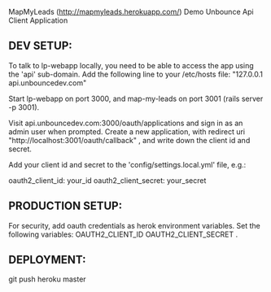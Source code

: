 MapMyLeads (http://mapmyleads.herokuapp.com/)
Demo Unbounce Api Client Application


DEV SETUP:
---------------
To talk to lp-webapp locally, you need to be able to access the app using the 'api' sub-domain. Add the following line to your /etc/hosts file: "127.0.0.1 api.unbouncedev.com"

Start lp-webapp on port 3000, and map-my-leads on port 3001 (rails server -p 3001).

Visit api.unbouncedev.com:3000/oauth/applications and sign in as an admin user when prompted.
Create a new application, with redirect uri "http://localhost:3001/oauth/callback" , and write down the client id and secret.

Add your client id and secret to the 'config/settings.local.yml' file, e.g.:

oauth2_client_id: your_id
oauth2_client_secret: your_secret


PRODUCTION SETUP:
--------------------
For security, add oauth credentials as herok environment variables. Set the following variables:
OAUTH2_CLIENT_ID
OAUTH2_CLIENT_SECRET
.

DEPLOYMENT:
--------------------------
git push heroku master